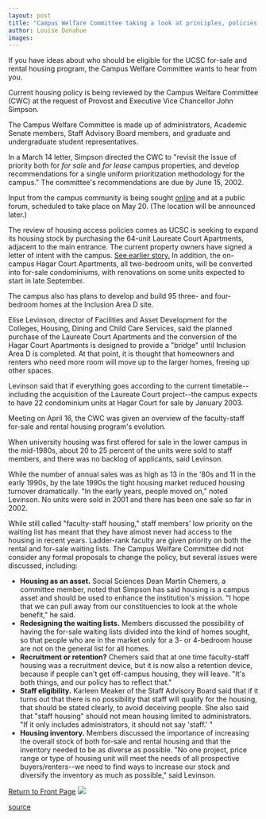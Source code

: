 ```yaml
---
layout: post
title: "Campus Welfare Committee taking a look at principles, policies on housing"
author: Louise Donahue
images:
---
```


If you have ideas about who should be eligible for the UCSC for-sale and rental housing program, the Campus Welfare Committee wants to hear from you.

Current housing policy is being reviewed by the Campus Welfare Committee (CWC) at the request of Provost and Executive Vice Chancellor John Simpson.

The Campus Welfare Committee is made up of administrators, Academic Senate members, Staff Advisory Board members, and graduate and undergraduate student representatives.  
  
In a March 14 letter, Simpson directed the CWC to "revisit the issue of priority both for _for sale_ and _for lease_ campus properties, and develop recommendations for a single uniform prioritization methodology for the campus." The committee's recommendations are due by June 15, 2002.  
  
Input from the campus community is being sought [online][1] and at a public forum, scheduled to take place on May 20. (The location will be announced later.)   
  
The review of housing access policies comes as UCSC is seeking to expand its housing stock by purchasing the 64-unit Laureate Court Apartments, adjacent to the main entrance. The current property owners have signed a letter of intent with the campus. [See earlier story.][2] In addition, the on-campus Hagar Court Apartments, all two-bedroom units, will be converted into for-sale condominiums, with renovations on some units expected to start in late September.   
  
The campus also has plans to develop and build 95 three- and four-bedroom homes at the Inclusion Area D site.   
  
Elise Levinson, director of Facilities and Asset Development for the Colleges, Housing, Dining and Child Care Services, said the planned purchase of the Laureate Court Apartments and the conversion of the Hagar Court Apartments is designed to provide a "bridge" until Inclusion Area D is completed. At that point, it is thought that homeowners and renters who need more room will move up to the larger homes, freeing up other spaces.   
  
Levinson said that if everything goes according to the current timetable--including the acquisition of the Laureate Court project--the campus expects to have 22 condominium units at Hagar Court for sale by January 2003.   
  
Meeting on April 16, the CWC was given an overview of the faculty-staff for-sale and rental housing program's evolution.   
  
When university housing was first offered for sale in the lower campus in the mid-1980s, about 20 to 25 percent of the units were sold to staff members, and there was no backlog of applicants, said Levinson.  
  
While the number of annual sales was as high as 13 in the '80s and 11 in the early 1990s, by the late 1990s the tight housing market reduced housing turnover dramatically. "In the early years, people moved on," noted Levinson. No units were sold in 2001 and there has been one sale so far in 2002.   
  
While still called "faculty-staff housing," staff members' low priority on the waiting list has meant that they have almost never had access to the housing in recent years. Ladder-rank faculty are given priority on both the rental and for-sale waiting lists. The Campus Welfare Committee did not consider any formal proposals to change the policy, but several issues were discussed, including:

* **Housing as an asset.** Social Sciences Dean Martin Chemers, a committee member, noted that Simpson has said housing is a campus asset and should be used to enhance the institution's mission. "I hope that we can pull away from our constituencies to look at the whole benefit," he said.
* **Redesigning the waiting lists.** Members discussed the possibility of having the for-sale waiting lists divided into the kind of homes sought, so that people who are in the market only for a 3- or 4-bedroom house are not on the general list for all homes.
* **Recruitment or retention?** Chemers said that at one time faculty-staff housing was a recruitment device, but it is now also a retention device, because if people can't get off-campus housing, they will leave. "It's both things, and our policy has to reflect that."
* **Staff eligibility.** Karleen Meaker of the Staff Advisory Board said that if it turns out that there is no possibility that staff will qualify for the housing, that should be stated clearly, to avoid deceiving people. She also said that "staff housing" should not mean housing limited to administrators. "If it only includes administrators, it should not say 'staff.' "
* **Housing inventory.** Members discussed the importance of increasing the overall stock of both for-sale and rental housing and that the inventory needed to be as diverse as possible. "No one project, price range or type of housing unit will meet the needs of all prospective buyers/renters--we need to find ways to increase our stock and diversify the inventory as much as possible," said Levinson.

  

[Return to Front Page][3] ![ ][4]

[1]: http://planning.ucsc.edu/pac/cwc.html
[2]: http://www.ucsc.edu/currents/01-02/04-15/housing.html
[3]: ../../index.html
[4]: ../../images/trans.gif

[source](http://www1.ucsc.edu/currents/01-02/04-22/housing_meeting.html "Permalink to housing_meeting")

